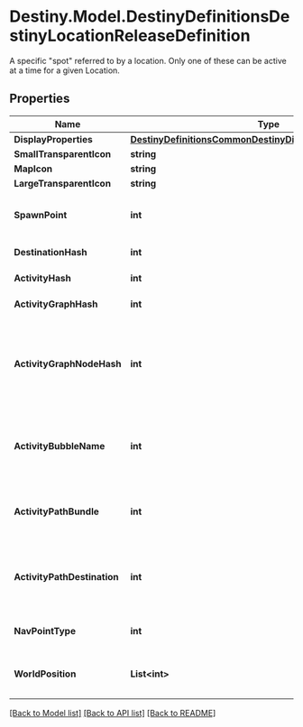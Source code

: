 # Destiny.Model.DestinyDefinitionsDestinyLocationReleaseDefinition
A specific \"spot\" referred to by a location. Only one of these can be active at a time for a given Location.

## Properties

Name | Type | Description | Notes
------------ | ------------- | ------------- | -------------
**DisplayProperties** | [**DestinyDefinitionsCommonDestinyDisplayPropertiesDefinition**](DestinyDefinitionsCommonDestinyDisplayPropertiesDefinition.md) |  | [optional] 
**SmallTransparentIcon** | **string** |  | [optional] 
**MapIcon** | **string** |  | [optional] 
**LargeTransparentIcon** | **string** |  | [optional] 
**SpawnPoint** | **int** | If we had map information, this spawnPoint would be interesting. But sadly, we don&#39;t have that info. | [optional] 
**DestinationHash** | **int** | The Destination being pointed to by this location. | [optional] 
**ActivityHash** | **int** | The Activity being pointed to by this location. | [optional] 
**ActivityGraphHash** | **int** | The Activity Graph being pointed to by this location. | [optional] 
**ActivityGraphNodeHash** | **int** | The Activity Graph Node being pointed to by this location. (Remember that Activity Graph Node hashes are only unique within an Activity Graph: so use the combination to find the node being spoken of) | [optional] 
**ActivityBubbleName** | **int** | The Activity Bubble within the Destination. Look this up in the DestinyDestinationDefinition&#39;s bubbles and bubbleSettings properties. | [optional] 
**ActivityPathBundle** | **int** | If we had map information, this would tell us something cool about the path this location wants you to take. I wish we had map information. | [optional] 
**ActivityPathDestination** | **int** | If we had map information, this would tell us about path information related to destination on the map. Sad. Maybe you can do something cool with it. Go to town man. | [optional] 
**NavPointType** | **int** | The type of Nav Point that this represents. See the enumeration for more info. | [optional] 
**WorldPosition** | **List&lt;int&gt;** | Looks like it should be the position on the map, but sadly it does not look populated... yet? | [optional] 

[[Back to Model list]](../README.md#documentation-for-models) [[Back to API list]](../README.md#documentation-for-api-endpoints) [[Back to README]](../README.md)

